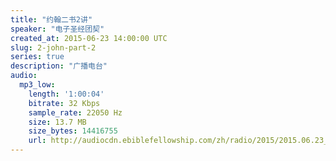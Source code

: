 ```yaml
---
title: "约翰二书2讲"
speaker: "电子圣经团契"
created_at: 2015-06-23 14:00:00 UTC
slug: 2-john-part-2
series: true
description: "广播电台"
audio:
  mp3_low:
    length: '1:00:04'
    bitrate: 32 Kbps
    sample_rate: 22050 Hz
    size: 13.7 MB
    size_bytes: 14416755
    url: http://audiocdn.ebiblefellowship.com/zh/radio/2015/2015.06.23_EBF_-_2_John_Part_2.mp3
---
```

